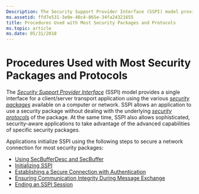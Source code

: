 ```yaml
---
Description: The Security Support Provider Interface (SSPI) model provides a single interface for a client/server transport application using the various security packages available on a computer or network.
ms.assetid: ffd7e531-3e0e-40c4-865e-34fa24321655
title: Procedures Used with Most Security Packages and Protocols
ms.topic: article
ms.date: 05/31/2018
---
```


# Procedures Used with Most Security Packages and Protocols

The [*Security Support Provider Interface*](https://msdn.microsoft.com/library/ms721625(v=VS.85).aspx) (SSPI) model provides a single interface for a client/server transport application using the various [*security packages*](https://msdn.microsoft.com/library/ms721625(v=VS.85).aspx) available on a computer or network. SSPI allows an application to use a security package without dealing with the underlying [*security protocols*](https://msdn.microsoft.com/library/ms721625(v=VS.85).aspx) of the package. At the same time, SSPI also allows sophisticated, security-aware applications to take advantage of the advanced capabilities of specific security packages.

Applications initialize SSPI using the following steps to secure a network connection for most security packages:

-   [Using SecBufferDesc and SecBuffer](using-secbufferdesc-and-secbuffer.md)
-   [Initializing SSPI](initializing-sspi.md)
-   [Establishing a Secure Connection with Authentication](establishing-a-secure-connection-with-authentication.md)
-   [Ensuring Communication Integrity During Message Exchange](ensuring-communication-integrity-during-message-exchange.md)
-   [Ending an SSPI Session](ending-an-sspi-session.md)

 

 



